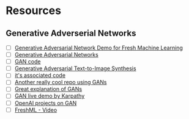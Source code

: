 # Resources


## Generative Adverserial Networks

- [ ] [Generative Adversarial Network Demo for Fresh Machine Learning](https://github.com/llSourcell/Generative-Adversarial-Network-Demo)
- [ ] [Generative Adversarial Networks](https://arxiv.org/pdf/1406.2661v1.pdf)
- [ ] [GAN code](https://github.com/goodfeli/adversarial)
- [ ] [Generative Adversarial Text-to-Image Synthesis](https://arxiv.org/pdf/1605.05396v2.pdf)
- [ ] [it's associated code](https://github.com/reedscot/icml2016)
- [ ] [Another really cool repo using GANs](https://github.com/Newmu/dcgan_code)
- [ ] [Great explanation of GANs](http://soumith.ch/eyescream/)
- [ ] [GAN live demo by Karpathy](http://cs.stanford.edu/people/karpathy/gan/)
- [ ] [OpenAI projects on GAN](https://openai.com/blog/generative-models/)
- [ ] [FreshML - Video](https://www.youtube.com/watch?v=deyOX6Mt_As)

